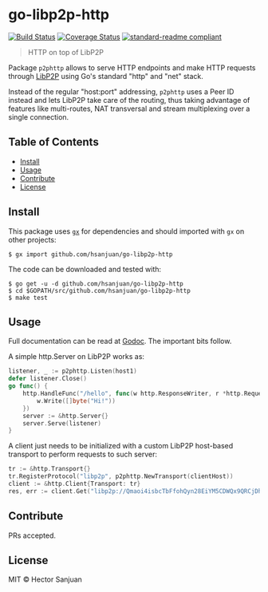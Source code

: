 # go-libp2p-http

[![Build Status](https://travis-ci.org/hsanjuan/go-libp2p-http.svg?branch=master)](https://travis-ci.org/hsanjuan/go-libp2p-http)
[![Coverage Status](https://coveralls.io/repos/github/hsanjuan/go-libp2p-http/badge.svg?branch=master)](https://coveralls.io/github/hsanjuan/go-libp2p-http?branch=master)
[![standard-readme compliant](https://img.shields.io/badge/standard--readme-OK-green.svg)](https://github.com/RichardLitt/standard-readme)


> HTTP on top of LibP2P

Package `p2phttp` allows to serve HTTP endpoints and make HTTP requests through [LibP2P](https://github.com/libp2p/libp2p) using Go's standard "http" and "net" stack.

Instead of the regular "host:port" addressing, `p2phttp` uses a Peer ID instead and lets LibP2P take care of the routing, thus taking advantage of features like multi-routes,  NAT transversal and stream multiplexing over a single connection.

## Table of Contents

- [Install](#install)
- [Usage](#usage)
- [Contribute](#contribute)
- [License](#license)

## Install

This package uses [`gx`](https://github.com/whyrusleeping/gx-go) for dependencies and should imported with `gx` on other projects:

```
$ gx import github.com/hsanjuan/go-libp2p-http
```

The code can be downloaded and tested with:

```
$ go get -u -d github.com/hsanjuan/go-libp2p-http
$ cd $GOPATH/src/github.com/hsanjuan/go-libp2p-http
$ make test
```

## Usage

Full documentation can be read at [Godoc](https://godoc.org/github.com/hsanjuan/go-libp2p-http). The important bits follow.

A simple http.Server on LibP2P works as:

```go
listener, _ := p2phttp.Listen(host1)
defer listener.Close()
go func() {
	http.HandleFunc("/hello", func(w http.ResponseWriter, r *http.Request) {
		w.Write([]byte("Hi!"))
	})
	server := &http.Server{}
	server.Serve(listener)
}
```
A client just needs to be initialized with a custom LibP2P host-based transport to perform requests to such server:

```go
tr := &http.Transport{}
tr.RegisterProtocol("libp2p", p2phttp.NewTransport(clientHost))
client := &http.Client{Transport: tr}
res, err := client.Get("libp2p://Qmaoi4isbcTbFfohQyn28EiYM5CDWQx9QRCjDh3CTeiY7P/hello")
```

## Contribute

PRs accepted.

## License

MIT © Hector Sanjuan
